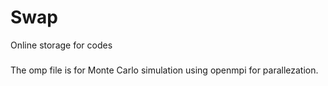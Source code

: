 # Swap
Online storage for codes
##### 
The omp file is for Monte Carlo simulation using openmpi for parallezation.
